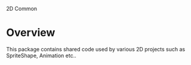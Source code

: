 2D Common

# Overview

This package contains shared code used by various 2D projects such as SpriteShape, Animation etc..